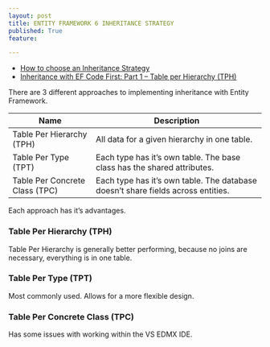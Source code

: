 ```yaml
---
layout: post
title: ENTITY FRAMEWORK 6 INHERITANCE STRATEGY
published: True
feature: 

---
```


*   [How to choose an Inheritance Strategy](http://blogs.msdn.com/b/alexj/archive/2009/04/15/tip-12-choosing-an-inheritance-strategy.aspx)
*   [Inheritance with EF Code First: Part 1 – Table per Hierarchy (TPH)](http://weblogs.asp.net/manavi/inheritance-mapping-strategies-with-entity-framework-code-first-ctp5-part-1-table-per-hierarchy-tph)

There are 3 different approaches to implementing inheritance with Entity Framework.

<table>

<thead>

<tr>

<th>Name</th>

<th>Description</th>

</tr>

</thead>

<tbody>

<tr>

<td>Table Per Hierarchy (TPH)</td>

<td>All data for a given hierarchy in one table.</td>

</tr>

<tr>

<td>Table Per Type (TPT)</td>

<td>Each type has it’s own table. The base class has the shared attributes.</td>

</tr>

<tr>

<td>Table Per Concrete Class (TPC)</td>

<td>Each type has it’s own table. The database doesn’t share fields across entities.</td>

</tr>

</tbody>

</table>

Each approach has it’s advantages.

### Table Per Hierarchy (TPH)

Table Per Hierarchy is generally better performing, because no joins are necessary, everything is in one table.

### Table Per Type (TPT)

Most commonly used. Allows for a more flexible design.

### Table Per Concrete Class (TPC)

Has some issues with working within the VS EDMX IDE.
